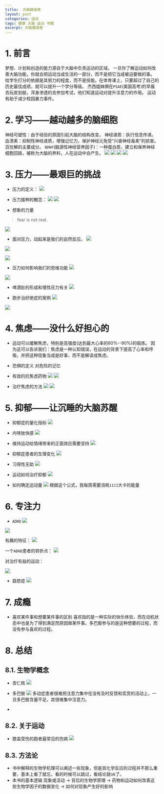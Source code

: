 ```yaml
---
title:  大脑健身房
layout: post
categories: 运动
tags: 健康 大脑 运动 书籍
excerpt: 大脑健身房
---
```


# 1. 前言
梦想、计划和创造的能力源自于大脑中负责运动的区域。
一旦你了解运动如何改善大脑功能，你就会把运动当成生活的一部分，而不是把它当成被迫要做的事。
给学生打分的依据是其努力的程度，而不是技能。在体育课上，只要超过了自己的历史最佳成绩，就可以提升一个学分等级。
杰西姐妹俩在`PSAE`(美国高考)的早晨去玩皮划艇，浑身渗透的去参加考试，他们知道运动对提升注意力的作用。
运动有助于减少校园暴力事件。

# 2. 学习——越动越多的脑细胞
神经可塑性：由于经验的原因引起大脑的结构改变。
神经递质：执行信息传递。
血清素：抑制性神经递质，增强记忆力，保护神经元免受“兴奋神经毒素”的损害。百忧解的主要成分。 
`BDNF`(脑源性神经营养因子)：一种蛋白质，建立和保养神经细胞回路，被称为大脑的养料，人在运动中会产生。
![](https://raw.githubusercontent.com/suzixin/cloudimg/master/picture/20191103085307.png)
![](https://raw.githubusercontent.com/suzixin/cloudimg/master/picture/20191103085702.png)
![](https://raw.githubusercontent.com/suzixin/cloudimg/master/picture/20191103085726.png)
![](https://raw.githubusercontent.com/suzixin/cloudimg/master/picture/20191103085958.png)

# 3. 压力——最艰巨的挑战
- 压力的定义：
![](https://raw.githubusercontent.com/suzixin/cloudimg/master/picture/20191103090228.png)

- 压力接种的概念：
![](https://raw.githubusercontent.com/suzixin/cloudimg/master/picture/20191103090538.png)
![](https://raw.githubusercontent.com/suzixin/cloudimg/master/picture/20191103090552.png)

- 想象的力量
> fear is not real.

![](https://raw.githubusercontent.com/suzixin/cloudimg/master/picture/20191103091325.png)

- 面对压力，动起来是我们的自然反应。
![](https://raw.githubusercontent.com/suzixin/cloudimg/master/picture/20191103091431.png)

![](https://raw.githubusercontent.com/suzixin/cloudimg/master/picture/20191103094728.png)

![](https://raw.githubusercontent.com/suzixin/cloudimg/master/picture/20191103095409.png)
- 压力如何影响我们的思维功能
![](https://raw.githubusercontent.com/suzixin/cloudimg/master/picture/20191103091955.png) 

![](https://raw.githubusercontent.com/suzixin/cloudimg/master/picture/20191103092353.png)

- 啤酒肚的形成和慢性压力有关
![](https://raw.githubusercontent.com/suzixin/cloudimg/master/picture/20191103092738.png)

- 跑步治好绝症的案例
![](https://raw.githubusercontent.com/suzixin/cloudimg/master/picture/20191103095145.png)

![](https://raw.githubusercontent.com/suzixin/cloudimg/master/picture/20191103095243.png)

# 4. 焦虑——没什么好担心的
- 运动可以缓解焦虑，特别是高强度(达到最大心率的60%--90%)的锻炼。
因为这可以告诉我们：焦虑是一种认知错误，在运动的背景下提高了心率和呼吸，并把这种现象当成是好事，而不是解读成焦虑。

- 恐惧的定义
对危险的记忆

- 有效的抗焦虑药物
![](https://raw.githubusercontent.com/suzixin/cloudimg/master/picture/20191103101900.png)
![](https://raw.githubusercontent.com/suzixin/cloudimg/master/picture/20191103101935.png)

- 治疗焦虑的方法
![](https://raw.githubusercontent.com/suzixin/cloudimg/master/picture/20191103105749.png)
![](https://raw.githubusercontent.com/suzixin/cloudimg/master/picture/20191103105816.png)

# 5. 抑郁——让沉睡的大脑苏醒
- 抑郁症的量化指标
![](https://raw.githubusercontent.com/suzixin/cloudimg/master/picture/20191103110148.png)

- 内啡肽快感
![](https://raw.githubusercontent.com/suzixin/cloudimg/master/picture/20191103110616.png)

- 维持运动给情绪带来的正面效应需要坚持
![](https://raw.githubusercontent.com/suzixin/cloudimg/master/picture/20191103112512.png)

- 抑郁症患者的生理变化
![](https://raw.githubusercontent.com/suzixin/cloudimg/master/picture/20191103114006.png)

- 习得性无助
![](https://raw.githubusercontent.com/suzixin/cloudimg/master/picture/20191103115052.png)

- 运动如何治疗抑郁
![](https://raw.githubusercontent.com/suzixin/cloudimg/master/picture/20191103115439.png)  

- 如何确定运动量
![](https://raw.githubusercontent.com/suzixin/cloudimg/master/picture/20191103115834.png)
根据这个公式，我每周需要消耗`1111`大卡的能量

# 6. 专注力
- `ADHD`
![](https://raw.githubusercontent.com/suzixin/cloudimg/master/picture/20191103125511.png)

![](https://raw.githubusercontent.com/suzixin/cloudimg/master/picture/20191103131103.png)

有趣的特征：
![](https://raw.githubusercontent.com/suzixin/cloudimg/master/picture/20191103130526.png)

一个`ADHD`患者的转折点：
![](https://raw.githubusercontent.com/suzixin/cloudimg/master/picture/20191103125611.png)

对治疗有益的运动：

![](https://raw.githubusercontent.com/suzixin/cloudimg/master/picture/20191103130712.png)

- 路怒症
![](https://raw.githubusercontent.com/suzixin/cloudimg/master/picture/20191103130130.png)

# 7. 成瘾
- 喜欢某件事和想要某件事的区别
喜欢指的是一种实际的快乐体验，而在动机状态中也是为了得到满足而原因做某件事。多巴胺参与的是这种想要的过程，而没有参与喜欢的过程。



# 8. 总结
## 8.1. 生物学概念
- 杏仁核
![](https://raw.githubusercontent.com/suzixin/cloudimg/master/picture/20191103130848.png)

- 多巴胺
![](https://raw.githubusercontent.com/suzixin/cloudimg/master/picture/20191103130949.png)
多动症患者很难把注意力集中在没有及时反馈和奖赏的活动上，一旦多巴胺含量不足，其很难集中注意力。

- 

## 8.2. 关于运动
- 膝盖受伤的跑者最常见的伤病
![](https://raw.githubusercontent.com/suzixin/cloudimg/master/picture/20191103131518.png)


## 8.3. 方法论
- 书中解释的生物学机理可以阐述一些现象，但是其化学反应的过程并不那么重要，基本上看了就忘，看的时候可以跳过，看结论就ok了。
- 本书的基本逻辑
现象或活动 -> 背后的生物学原理 -> 药物和运动如何改善这些生物学因子的数据变化 -> 如何对现象产生好的影响
